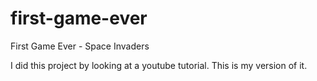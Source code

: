 # first-game-ever
First Game Ever - Space Invaders

I did this project by looking at a youtube tutorial. This is my version of it.
